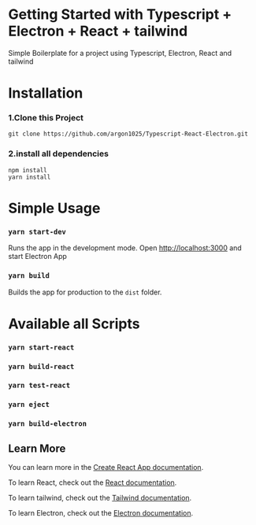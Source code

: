 # Getting Started with Typescript + Electron + React + tailwind
Simple Boilerplate for a project using Typescript, Electron, React and tailwind

# Installation
### 1.Clone this Project
```
git clone https://github.com/argon1025/Typescript-React-Electron.git
```

### 2.install all dependencies
```
npm install
yarn install
```

# Simple Usage
### `yarn start-dev`
Runs the app in the development mode.
Open [http://localhost:3000](http://localhost:3000) and start Electron App

### `yarn build`
Builds the app for production to the `dist` folder.

# Available all Scripts
### `yarn start-react`
### `yarn build-react`
### `yarn test-react`
### `yarn eject`
### `yarn build-electron`


## Learn More

You can learn more in the [Create React App documentation](https://facebook.github.io/create-react-app/docs/getting-started).

To learn React, check out the [React documentation](https://reactjs.org/).

To learn tailwind, check out the [Tailwind documentation](https://tailwindcss.com/).

To learn Electron, check out the [Electron documentation](https://www.electronjs.org/docs/tutorial/quick-start).
